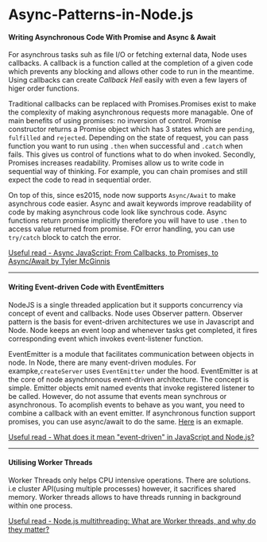 # Async-Patterns-in-Node.js

#### Writing Asynchronous Code With Promise and Async & Await

For asynchrous tasks suh as file I/O or fetching external data, Node uses callbacks. A callback is a function called at the completion of a given code which prevents any blocking and allows other code to run in the meantime. Using callbacks can create *Callback Hell* easily with even a few layers of higer order functions. 

Traditional callbacks can be replaced with Promises.Promises exist to make the complexity of making asynchronous requests more managable. One of main benefits of using promises: no inversion of control. Promise constructor returns a Promise object which has 3 states which are `pending`, `fulfilled` and `rejected`. Depending on the state of request, you can pass function you want to run using `.then` when successful and `.catch` when fails. This gives us control of functions what to do when invoked. Secondly, Promises increases readability. Promises allow us to write code in sequential way of thinking. For example, you can chain promises and still expect the code to read in sequential order. 

On top of this, since es2015, node now supports `Async/Await` to make asynchrous code easier. Async and await keywords improve readability of code by making asynchrous code look like synchrous code. Async functions return promise implicitly therefore you will have to use `.then` to access value returned from promise. FOr error handling, you can use `try/catch` block to catch the error.  

[Useful read - Async JavaScript: From Callbacks, to Promises, to Async/Await by Tyler McGinnis
](https://tylermcginnis.com/async-javascript-from-callbacks-to-promises-to-async-await/)

---

#### Writing Event-driven Code with EventEmitters

NodeJS is a single threaded application but it supports concurrency via concept of event and callbacks. Node uses Observer pattern. Observer pattern is the basis for event-driven architectures we use in Javascript and Node. Node keeps an event loop and whenever tasks get completed, it fires corresponding event which invokes event-listener function.

EventEmitter is a module that facilitates communication between objects in node. In Node, there are many event-driven modules. For exampke,`createServer` uses `EventEmitter` under the hood.  EventEmitter is at the core of node asynchronous event-driven architecture. The concept is simple. Emitter objects emit named events that invoke registered listener to be called. However, do not assume that events mean synchrous or asynchronous. To acomplish events to behave as you want, you need to combine a callback with an event emitter. If asynchronous function support promises, you can use async/await to do the same. [Here](./events/eventEmiiterAsync.js) is an exmaple.

[Useful read - What does it mean "event-driven" in JavaScript and Node.js?
](https://www.valentinog.com/blog/event/)


---

#### Utilising Worker Threads
Worker Threads only helps CPU intensive operations. There are solutions. i.e cluster API(using multiple processes) however, it sacrifices shared memory. Worker threads allows to have threads running in background within one process. 

[Useful read - Node.js multithreading: What are Worker threads, and why do they matter?](https://www.valentinog.com/blog/event/)
